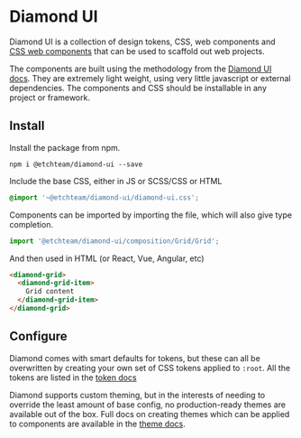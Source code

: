 # Diamond UI

Diamond UI is a collection of design tokens, CSS, web components and [CSS web components](https://etch.co/blog/css-web-components) that can be used to scaffold out web projects.

The components are built using the methodology from the [Diamond UI docs](https://diamond/etch.co). They are extremely light weight, using very little javascript or external dependencies. The components and CSS should be installable in any project or framework.

## Install

Install the package from npm.

```shell
npm i @etchteam/diamond-ui --save
```

Include the base CSS, either in JS or SCSS/CSS or HTML

```scss
@import '~@etchteam/diamond-ui/diamond-ui.css';
```

Components can be imported by importing the file, which will also give type completion.

```js
import '@etchteam/diamond-ui/composition/Grid/Grid';
```

And then used in HTML (or React, Vue, Angular, etc)

```html
<diamond-grid>
  <diamond-grid-item>
    Grid content
  </diamond-grid-item>
</diamond-grid>
```

## Configure

Diamond comes with smart defaults for tokens, but these can all be overwritten by creating your own
set of CSS tokens applied to `:root`. All the tokens are listed in the [token docs](https://diamond.etch.co/components?path=/docs/docs-tokens-border--docs)

Diamond supports custom theming, but in the interests of needing to override the least amount of base config, no production-ready themes are available out of the box. Full docs on creating themes which can be applied to components are available in the [theme docs](https://diamond.etch.co/components?path=/docs/docs-theming--docs).
